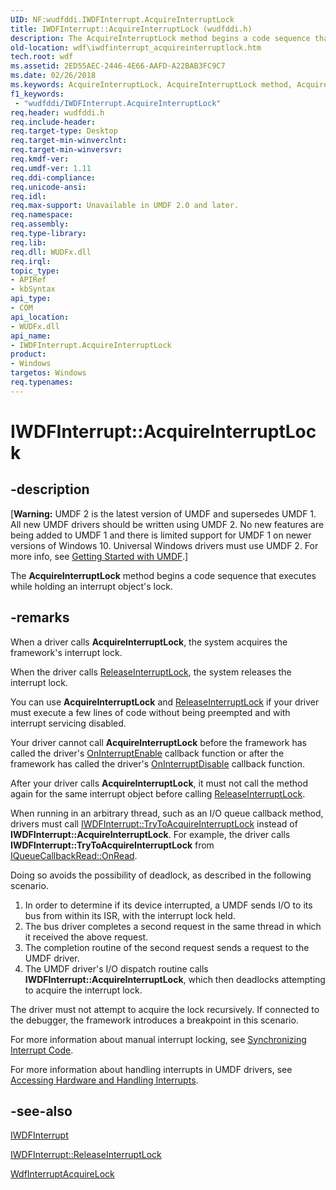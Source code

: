 ```yaml
---
UID: NF:wudfddi.IWDFInterrupt.AcquireInterruptLock
title: IWDFInterrupt::AcquireInterruptLock (wudfddi.h)
description: The AcquireInterruptLock method begins a code sequence that executes while holding an interrupt object's lock.
old-location: wdf\iwdfinterrupt_acquireinterruptlock.htm
tech.root: wdf
ms.assetid: 2ED55AEC-2446-4E66-AAFD-A22BAB3FC9C7
ms.date: 02/26/2018
ms.keywords: AcquireInterruptLock, AcquireInterruptLock method, AcquireInterruptLock method,IWDFInterrupt interface, IWDFInterrupt interface,AcquireInterruptLock method, IWDFInterrupt.AcquireInterruptLock, IWDFInterrupt::AcquireInterruptLock, umdf.iwdfinterrupt_acquireinterruptlock, wdf.iwdfinterrupt_acquireinterruptlock, wudfddi/IWDFInterrupt::AcquireInterruptLock
f1_keywords:
 - "wudfddi/IWDFInterrupt.AcquireInterruptLock"
req.header: wudfddi.h
req.include-header: 
req.target-type: Desktop
req.target-min-winverclnt: 
req.target-min-winversvr: 
req.kmdf-ver: 
req.umdf-ver: 1.11
req.ddi-compliance: 
req.unicode-ansi: 
req.idl: 
req.max-support: Unavailable in UMDF 2.0 and later.
req.namespace: 
req.assembly: 
req.type-library: 
req.lib: 
req.dll: WUDFx.dll
req.irql: 
topic_type:
- APIRef
- kbSyntax
api_type:
- COM
api_location:
- WUDFx.dll
api_name:
- IWDFInterrupt.AcquireInterruptLock
product:
- Windows
targetos: Windows
req.typenames: 
---
```


# IWDFInterrupt::AcquireInterruptLock


## -description


<p class="CCE_Message">[<b>Warning:</b> UMDF 2 is the latest version of UMDF and supersedes UMDF 1.  All new UMDF drivers should be written using UMDF 2.  No new features are being added to UMDF 1 and there is limited support for UMDF 1 on newer versions of Windows 10.  Universal Windows drivers must use UMDF 2.  For more info, see <a href="https://docs.microsoft.com/windows-hardware/drivers/wdf/getting-started-with-umdf-version-2">Getting Started with UMDF</a>.]

The <b>AcquireInterruptLock</b> method begins a code sequence that executes while holding an interrupt object's lock.


## -remarks



When a driver calls <b>AcquireInterruptLock</b>, the system acquires the framework's interrupt lock.

When the driver calls <a href="https://docs.microsoft.com/windows-hardware/drivers/ddi/wudfddi/nf-wudfddi-iwdfinterrupt-releaseinterruptlock">ReleaseInterruptLock</a>, the system releases the interrupt lock.

You can use <b>AcquireInterruptLock</b> and <a href="https://docs.microsoft.com/windows-hardware/drivers/ddi/wudfddi/nf-wudfddi-iwdfinterrupt-releaseinterruptlock">ReleaseInterruptLock</a> if your driver must execute a few lines of code without being preempted and with interrupt servicing disabled.



Your driver cannot call <b>AcquireInterruptLock</b> before the framework has called the driver's <a href="https://docs.microsoft.com/windows-hardware/drivers/ddi/wudfinterrupt/nc-wudfinterrupt-wudf_interrupt_enable">OnInterruptEnable</a> callback function or after the framework has called the driver's <a href="https://docs.microsoft.com/windows-hardware/drivers/ddi/wudfinterrupt/nc-wudfinterrupt-wudf_interrupt_disable">OnInterruptDisable</a> callback function.

After your driver calls <b>AcquireInterruptLock</b>, it must not call the method again for the same interrupt object before calling <a href="https://docs.microsoft.com/windows-hardware/drivers/ddi/wudfddi/nf-wudfddi-iwdfinterrupt-releaseinterruptlock">ReleaseInterruptLock</a>.



When running in an arbitrary thread, such as an I/O queue callback method, drivers must call <a href="https://docs.microsoft.com/windows-hardware/drivers/ddi/wudfddi/nf-wudfddi-iwdfinterrupt-trytoacquireinterruptlock">IWDFInterrupt::TryToAcquireInterruptLock</a> instead of <b>IWDFInterrupt::AcquireInterruptLock</b>. For example, the driver calls <b>IWDFInterrupt::TryToAcquireInterruptLock</b> from <a href="https://docs.microsoft.com/windows-hardware/drivers/ddi/wudfddi/nf-wudfddi-iqueuecallbackread-onread">IQueueCallbackRead::OnRead</a>.

Doing so avoids the possibility of deadlock, as described in the following scenario.

<ol>
<li>In order to determine if its device interrupted, a UMDF sends I/O to its bus from within its ISR, with the interrupt lock held.</li>
<li>  The bus driver completes a second request in the same thread in which it received the above request.</li>
<li>The completion routine of the second request sends a request to the UMDF driver.</li>
<li>  The UMDF driver's I/O dispatch routine calls <b>IWDFInterrupt::AcquireInterruptLock</b>, which then deadlocks attempting to acquire the interrupt lock.</li>
</ol>
The driver must not attempt to acquire the lock recursively. If connected to the debugger, the framework introduces a breakpoint in this scenario.

For more information about manual interrupt locking, see <a href="https://docs.microsoft.com/windows-hardware/drivers/wdf/synchronizing-interrupt-code">Synchronizing Interrupt Code</a>.

For more information about handling interrupts in UMDF drivers, see <a href="https://docs.microsoft.com/windows-hardware/drivers/wdf/accessing-hardware-and-handling-interrupts">Accessing Hardware and Handling Interrupts</a>.




## -see-also




<a href="https://docs.microsoft.com/windows-hardware/drivers/ddi/wudfddi/nn-wudfddi-iwdfinterrupt">IWDFInterrupt</a>



<a href="https://docs.microsoft.com/windows-hardware/drivers/ddi/wudfddi/nf-wudfddi-iwdfinterrupt-releaseinterruptlock">IWDFInterrupt::ReleaseInterruptLock</a>



<a href="https://msdn.microsoft.com/library/windows/hardware/ff547340">WdfInterruptAcquireLock</a>
 

 

